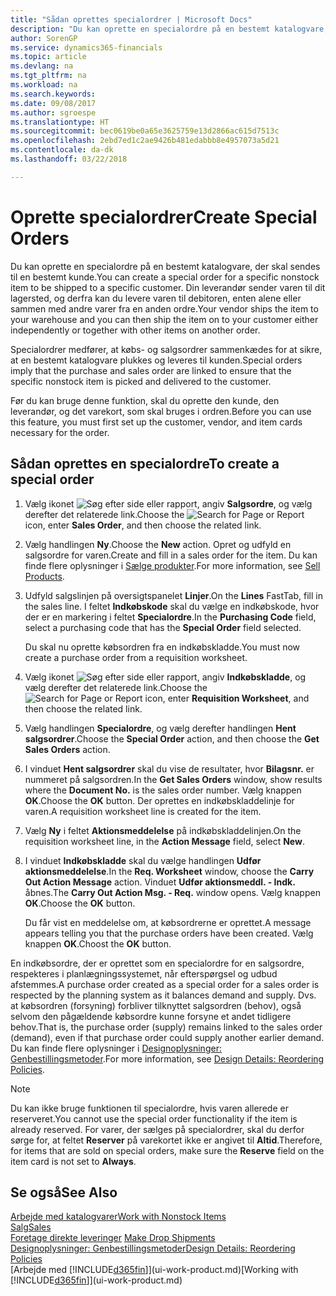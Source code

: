 ```yaml
---
title: "Sådan oprettes specialordrer | Microsoft Docs"
description: "Du kan oprette en specialordre på en bestemt katalogvare, der skal sendes til en bestemt kunde. Din leverandør sender varen til dit lagersted, og derfra kan du levere varen til debitoren, enten alene eller sammen med andre varer fra en anden ordre."
author: SorenGP
ms.service: dynamics365-financials
ms.topic: article
ms.devlang: na
ms.tgt_pltfrm: na
ms.workload: na
ms.search.keywords: 
ms.date: 09/08/2017
ms.author: sgroespe
ms.translationtype: HT
ms.sourcegitcommit: bec0619be0a65e3625759e13d2866ac615d7513c
ms.openlocfilehash: 2ebd7ed1c2ae9426b481edabbb8e4957073a5d21
ms.contentlocale: da-dk
ms.lasthandoff: 03/22/2018

---
```

# <a name="create-special-orders"></a><span data-ttu-id="67954-104">Oprette specialordrer</span><span class="sxs-lookup"><span data-stu-id="67954-104">Create Special Orders</span></span>
<span data-ttu-id="67954-105">Du kan oprette en specialordre på en bestemt katalogvare, der skal sendes til en bestemt kunde.</span><span class="sxs-lookup"><span data-stu-id="67954-105">You can create a special order for a specific nonstock item to be shipped to a specific customer.</span></span> <span data-ttu-id="67954-106">Din leverandør sender varen til dit lagersted, og derfra kan du levere varen til debitoren, enten alene eller sammen med andre varer fra en anden ordre.</span><span class="sxs-lookup"><span data-stu-id="67954-106">Your vendor ships the item to your warehouse and you can then ship the item on to your customer either independently or together with other items on another order.</span></span>  

<span data-ttu-id="67954-107">Specialordrer medfører, at købs- og salgsordrer sammenkædes for at sikre, at en bestemt katalogvare plukkes og leveres til kunden.</span><span class="sxs-lookup"><span data-stu-id="67954-107">Special orders imply that the purchase and sales order are linked to ensure that the specific nonstock item is picked and delivered to the customer.</span></span>  

<span data-ttu-id="67954-108">Før du kan bruge denne funktion, skal du oprette den kunde, den leverandør, og det varekort, som skal bruges i ordren.</span><span class="sxs-lookup"><span data-stu-id="67954-108">Before you can use this feature, you must first set up the customer, vendor, and item cards necessary for the order.</span></span>  

## <a name="to-create-a-special-order"></a><span data-ttu-id="67954-109">Sådan oprettes en specialordre</span><span class="sxs-lookup"><span data-stu-id="67954-109">To create a special order</span></span>  
1.  <span data-ttu-id="67954-110">Vælg ikonet ![Søg efter side eller rapport](media/ui-search/search_small.png "Ikonet Søg efter side eller rapport"), angiv **Salgsordre**, og vælg derefter det relaterede link.</span><span class="sxs-lookup"><span data-stu-id="67954-110">Choose the ![Search for Page or Report](media/ui-search/search_small.png "Search for Page or Report icon") icon, enter **Sales Order**, and then choose the related link.</span></span>  
2. <span data-ttu-id="67954-111">Vælg handlingen **Ny**.</span><span class="sxs-lookup"><span data-stu-id="67954-111">Choose the **New** action.</span></span> <span data-ttu-id="67954-112">Opret og udfyld en  salgsordre for varen.</span><span class="sxs-lookup"><span data-stu-id="67954-112">Create and fill in a  sales order for the item.</span></span> <span data-ttu-id="67954-113">Du kan finde flere oplysninger i [Sælge produkter](sales-how-sell-products.md).</span><span class="sxs-lookup"><span data-stu-id="67954-113">For more information, see [Sell Products](sales-how-sell-products.md).</span></span>
3.  <span data-ttu-id="67954-114">Udfyld salgslinjen på oversigtspanelet **Linjer**.</span><span class="sxs-lookup"><span data-stu-id="67954-114">On the **Lines** FastTab, fill in the sales line.</span></span> <span data-ttu-id="67954-115">I feltet **Indkøbskode** skal du vælge en indkøbskode, hvor der er en markering i feltet **Specialordre**.</span><span class="sxs-lookup"><span data-stu-id="67954-115">In the **Purchasing Code** field, select a purchasing code that has the **Special Order** field selected.</span></span>

    <span data-ttu-id="67954-116">Du skal nu oprette købsordren fra en indkøbskladde.</span><span class="sxs-lookup"><span data-stu-id="67954-116">You must now create a purchase order from a requisition worksheet.</span></span>  
4. <span data-ttu-id="67954-117">Vælg ikonet ![Søg efter side eller rapport](media/ui-search/search_small.png "Ikonet Søg efter side eller rapport"), angiv **Indkøbskladde**, og vælg derefter det relaterede link.</span><span class="sxs-lookup"><span data-stu-id="67954-117">Choose the ![Search for Page or Report](media/ui-search/search_small.png "Search for Page or Report icon") icon, enter **Requisition Worksheet**, and then choose the related link.</span></span>  
5. <span data-ttu-id="67954-118">Vælg handlingen **Specialordre**, og vælg derefter handlingen **Hent salgsordrer**.</span><span class="sxs-lookup"><span data-stu-id="67954-118">Choose the **Special Order** action, and then choose the **Get Sales Orders** action.</span></span>  
6.  <span data-ttu-id="67954-119">I vinduet **Hent salgsordrer** skal du vise de resultater, hvor **Bilagsnr.** er nummeret på salgsordren.</span><span class="sxs-lookup"><span data-stu-id="67954-119">In the **Get Sales Orders** window, show results where the **Document No.** is the sales order number.</span></span> <span data-ttu-id="67954-120">Vælg knappen **OK**.</span><span class="sxs-lookup"><span data-stu-id="67954-120">Choose the **OK** button.</span></span> <span data-ttu-id="67954-121">Der oprettes en indkøbskladdelinje for varen.</span><span class="sxs-lookup"><span data-stu-id="67954-121">A requisition worksheet line is created for the item.</span></span>  
7.  <span data-ttu-id="67954-122">Vælg **Ny** i feltet **Aktionsmeddelelse** på indkøbskladdelinjen.</span><span class="sxs-lookup"><span data-stu-id="67954-122">On the requisition worksheet line, in the **Action Message** field, select **New**.</span></span>  
8.  <span data-ttu-id="67954-123">I vinduet **Indkøbskladde** skal du vælge handlingen **Udfør aktionsmeddelelse**.</span><span class="sxs-lookup"><span data-stu-id="67954-123">In the **Req. Worksheet** window, choose the **Carry Out Action Message** action.</span></span> <span data-ttu-id="67954-124">Vinduet **Udfør aktionsmeddl. - Indk.** åbnes.</span><span class="sxs-lookup"><span data-stu-id="67954-124">The **Carry Out Action Msg. - Req.** window opens.</span></span> <span data-ttu-id="67954-125">Vælg knappen **OK**.</span><span class="sxs-lookup"><span data-stu-id="67954-125">Choose the **OK** button.</span></span>  

    <span data-ttu-id="67954-126">Du får vist en meddelelse om, at købsordrerne er oprettet.</span><span class="sxs-lookup"><span data-stu-id="67954-126">A message appears telling you that the purchase orders have been created.</span></span> <span data-ttu-id="67954-127">Vælg knappen **OK**.</span><span class="sxs-lookup"><span data-stu-id="67954-127">Choost the **OK** button.</span></span>  

<span data-ttu-id="67954-128">En indkøbsordre, der er oprettet som en specialordre for en salgsordre, respekteres i planlægningssystemet, når efterspørgsel og udbud afstemmes.</span><span class="sxs-lookup"><span data-stu-id="67954-128">A purchase order created as a special order for a sales order is respected by the planning system as it balances demand and supply.</span></span> <span data-ttu-id="67954-129">Dvs. at købsordren (forsyning) forbliver tilknyttet salgsordren (behov), også selvom den pågældende købsordre kunne forsyne et andet tidligere behov.</span><span class="sxs-lookup"><span data-stu-id="67954-129">That is, the purchase order (supply) remains linked to the sales order (demand), even if that purchase order could supply another earlier demand.</span></span> <span data-ttu-id="67954-130">Du kan finde flere oplysninger i [Designoplysninger: Genbestillingsmetoder](design-details-reservation-order-tracking-and-action-messaging.md).</span><span class="sxs-lookup"><span data-stu-id="67954-130">For more information, see [Design Details: Reordering Policies](design-details-reservation-order-tracking-and-action-messaging.md).</span></span>  

> [!NOTE]  
>  <span data-ttu-id="67954-131">Du kan ikke bruge funktionen til specialordre, hvis varen allerede er reserveret.</span><span class="sxs-lookup"><span data-stu-id="67954-131">You cannot use the special order functionality if the item is already reserved.</span></span> <span data-ttu-id="67954-132">For varer, der sælges på specialordrer, skal du derfor sørge for, at feltet **Reserver** på varekortet ikke er angivet til **Altid**.</span><span class="sxs-lookup"><span data-stu-id="67954-132">Therefore, for items that are sold on special orders, make sure the **Reserve** field on the item card is not set to **Always**.</span></span>  

## <a name="see-also"></a><span data-ttu-id="67954-133">Se også</span><span class="sxs-lookup"><span data-stu-id="67954-133">See Also</span></span>  
[<span data-ttu-id="67954-134">Arbejde med katalogvarer</span><span class="sxs-lookup"><span data-stu-id="67954-134">Work with Nonstock Items</span></span>](inventory-how-work-nonstock-items.md)  
[<span data-ttu-id="67954-135">Salg</span><span class="sxs-lookup"><span data-stu-id="67954-135">Sales</span></span>](sales-manage-sales.md)  
<span data-ttu-id="67954-136">[Foretage direkte leveringer](sales-how-drop-shipment.md) </span><span class="sxs-lookup"><span data-stu-id="67954-136">[Make Drop Shipments](sales-how-drop-shipment.md) </span></span>  
[<span data-ttu-id="67954-137">Designoplysninger: Genbestillingsmetoder</span><span class="sxs-lookup"><span data-stu-id="67954-137">Design Details: Reordering Policies</span></span>](design-details-reservation-order-tracking-and-action-messaging.md)  
<span data-ttu-id="67954-138">[Arbejde med [!INCLUDE[d365fin](includes/d365fin_md.md)]](ui-work-product.md)</span><span class="sxs-lookup"><span data-stu-id="67954-138">[Working with [!INCLUDE[d365fin](includes/d365fin_md.md)]](ui-work-product.md)</span></span>

